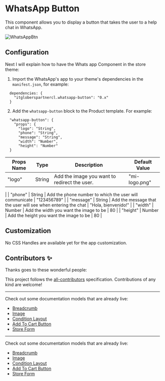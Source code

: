 # WhatsApp Button

This component allows you to display a button that takes the user to a help chat in WhatsApp.

![WhatsAppBtn](../docs/whatsappbtn.png)

## Configuration 

Next I will explain how to have the Whats app Component in the store theme:

1. Import the WhatsApp's app to your theme's dependencies in the `manifest.json`, for example:

```
  dependencies: {
    "itgloberspartnercl.whatsapp-button": "0.x"
  }
```

2. Add the `whatsapp-button` block to the Product template. For example:
```
  "whatsapp-button": {
    "props": {
      "logo": "String",
      "phone": "String",
      "message": "String",
      "width": "Number",
      "height": "Number"
  }
```

| Props Name | Type   | Description                                                   | Default Value                                                                   |
|------------|--------|---------------------------------------------------------------|---------------------------------------------------------------------------------|
| "logo"     | String | Add the image you want to redirect the user.                  | "mi-logo.png"
|
| "phone"    | String | Add the phone number to which the user will communicate       | "123456789"                                                                     |
| "message"  | String | Add the message that the user will see when entering the chat | "Hola, bienvenido!"
|
| "width"    | Number | Add the width you want the image to be                        | 80                                                                              |
| "height"   | Number | Add the height you want the image to be                       | 80                                                                              |


## Customization

No CSS Handles are available yet for the app customization.

<!-- DOCS-IGNORE:start -->

## Contributors ✨

Thanks goes to these wonderful people:

<!-- ALL-CONTRIBUTORS-LIST:START - Do not remove or modify this section -->
<!-- prettier-ignore-start -->
<!-- markdownlint-disable -->
<!-- markdownlint-enable -->
<!-- prettier-ignore-end -->
<!-- ALL-CONTRIBUTORS-LIST:END -->

This project follows the [all-contributors](https://github.com/all-contributors/all-contributors) specification. Contributions of any kind are welcome!

<!-- DOCS-IGNORE:end -->

---- 

Check out some documentation models that are already live: 
- [Breadcrumb](https://github.com/vtex-apps/breadcrumb)
- [Image](https://vtex.io/docs/components/general/vtex.store-components/image)
- [Condition Layout](https://vtex.io/docs/components/all/vtex.condition-layout@1.1.6/)
- [Add To Cart Button](https://vtex.io/docs/components/content-blocks/vtex.add-to-cart-button@0.9.0/)
- [Store Form](https://vtex.io/docs/components/all/vtex.store-form@0.3.4/)

---- 

Check out some documentation models that are already live: 
- [Breadcrumb](https://github.com/vtex-apps/breadcrumb)
- [Image](https://vtex.io/docs/components/general/vtex.store-components/image)
- [Condition Layout](https://vtex.io/docs/components/all/vtex.condition-layout@1.1.6/)
- [Add To Cart Button](https://vtex.io/docs/components/content-blocks/vtex.add-to-cart-button@0.9.0/)
- [Store Form](https://vtex.io/docs/components/all/vtex.store-form@0.3.4/)
